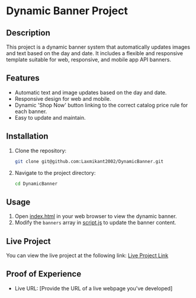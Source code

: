 # Dynamic Banner Project

## Description
This project is a dynamic banner system that automatically updates images and text based on the day and date. It includes a flexible and responsive template suitable for web, responsive, and mobile app API banners.

## Features
- Automatic text and image updates based on the day and date.
- Responsive design for web and mobile.
- Dynamic 'Shop Now' button linking to the correct catalog price rule for each banner.
- Easy to update and maintain.


## Installation
1. Clone the repository:
    ```sh
    git clone git@github.com:Laxmikant2002/DynamicBanner.git
    ```
2. Navigate to the project directory:
    ```sh
    cd DynamicBanner
    ```

## Usage
1. Open [index.html](http://_vscodecontentref_/1) in your web browser to view the dynamic banner.
2. Modify the `banners` array in [script.js](http://_vscodecontentref_/2) to update the banner content.

## Live Project
You can view the live project at the following link:
[Live Project Link](https://your-live-project-link.com)

## Proof of Experience
- Live URL: [Provide the URL of a live webpage you've developed]